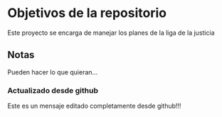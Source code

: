 # Objetivos de la repositorio

Este proyecto se encarga de manejar los planes de la liga de la justicia


## Notas
Pueden hacer lo que quieran...



### Actualizado desde github
Este es un mensaje editado completamente desde github!!!
